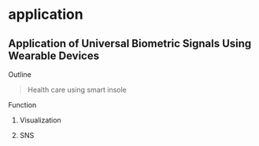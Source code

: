 # application

## Application of Universal Biometric Signals Using Wearable Devices


Outline
>Health care using smart insole 

Function

1. Visualization

2. SNS 

